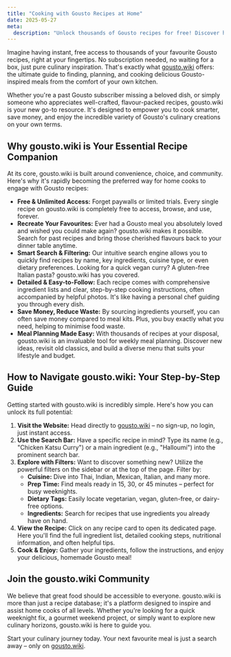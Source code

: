 ```yaml
---
title: "Cooking with Gousto Recipes at Home"
date: 2025-05-27
meta:
  description: "Unlock thousands of Gousto recipes for free! Discover how gousto.wiki helps you find, plan, and cook your favourite meals at home, saving money and reducing waste."
---
```


Imagine having instant, free access to thousands of your favourite Gousto recipes, right at your fingertips. No subscription needed, no waiting for a box, just pure culinary inspiration. That's exactly what [gousto.wiki](https://gousto.wiki/) offers: the ultimate guide to finding, planning, and cooking delicious Gousto-inspired meals from the comfort of your own kitchen.

Whether you're a past Gousto subscriber missing a beloved dish, or simply someone who appreciates well-crafted, flavour-packed recipes, gousto.wiki is your new go-to resource. It's designed to empower you to cook smarter, save money, and enjoy the incredible variety of Gousto's culinary creations on your own terms.

## Why gousto.wiki is Your Essential Recipe Companion

At its core, gousto.wiki is built around convenience, choice, and community. Here's why it's rapidly becoming the preferred way for home cooks to engage with Gousto recipes:

*   **Free & Unlimited Access:** Forget paywalls or limited trials. Every single recipe on gousto.wiki is completely free to access, browse, and use, forever.
*   **Recreate Your Favourites:** Ever had a Gousto meal you absolutely loved and wished you could make again? gousto.wiki makes it possible. Search for past recipes and bring those cherished flavours back to your dinner table anytime.
*   **Smart Search & Filtering:** Our intuitive search engine allows you to quickly find recipes by name, key ingredients, cuisine type, or even dietary preferences. Looking for a quick vegan curry? A gluten-free Italian pasta? gousto.wiki has you covered.
*   **Detailed & Easy-to-Follow:** Each recipe comes with comprehensive ingredient lists and clear, step-by-step cooking instructions, often accompanied by helpful photos. It's like having a personal chef guiding you through every dish.
*   **Save Money, Reduce Waste:** By sourcing ingredients yourself, you can often save money compared to meal kits. Plus, you buy exactly what you need, helping to minimise food waste.
*   **Meal Planning Made Easy:** With thousands of recipes at your disposal, gousto.wiki is an invaluable tool for weekly meal planning. Discover new ideas, revisit old classics, and build a diverse menu that suits your lifestyle and budget.

## How to Navigate gousto.wiki: Your Step-by-Step Guide

Getting started with gousto.wiki is incredibly simple. Here's how you can unlock its full potential:

1.  **Visit the Website:** Head directly to [gousto.wiki](https://gousto.wiki/) – no sign-up, no login, just instant access.
2.  **Use the Search Bar:** Have a specific recipe in mind? Type its name (e.g., "Chicken Katsu Curry") or a main ingredient (e.g., "Halloumi") into the prominent search bar.
3.  **Explore with Filters:** Want to discover something new? Utilize the powerful filters on the sidebar or at the top of the page. Filter by:
    *   **Cuisine:** Dive into Thai, Indian, Mexican, Italian, and many more.
    *   **Prep Time:** Find meals ready in 15, 30, or 45 minutes – perfect for busy weeknights.
    *   **Dietary Tags:** Easily locate vegetarian, vegan, gluten-free, or dairy-free options.
    *   **Ingredients:** Search for recipes that use ingredients you already have on hand.
4.  **View the Recipe:** Click on any recipe card to open its dedicated page. Here you'll find the full ingredient list, detailed cooking steps, nutritional information, and often helpful tips.
5.  **Cook & Enjoy:** Gather your ingredients, follow the instructions, and enjoy your delicious, homemade Gousto meal!

## Join the gousto.wiki Community

We believe that great food should be accessible to everyone. gousto.wiki is more than just a recipe database; it's a platform designed to inspire and assist home cooks of all levels. Whether you're looking for a quick weeknight fix, a gourmet weekend project, or simply want to explore new culinary horizons, gousto.wiki is here to guide you.

Start your culinary journey today. Your next favourite meal is just a search away – only on [gousto.wiki](https://gousto.wiki/).
